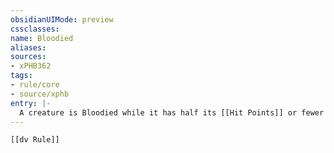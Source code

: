 ```yaml
---
obsidianUIMode: preview
cssclasses:
name: Bloodied
aliases:
sources:
- xPHB362
tags:
- rule/core
- source/xphb
entry: |-
  A creature is Bloodied while it has half its [[Hit Points]] or fewer remaining.
---
```


```meta-bind-embed
[[dv Rule]]
```